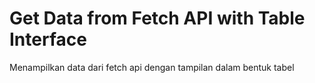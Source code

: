 # Get Data from Fetch API with Table Interface
Menampilkan data dari fetch api dengan tampilan dalam bentuk tabel
